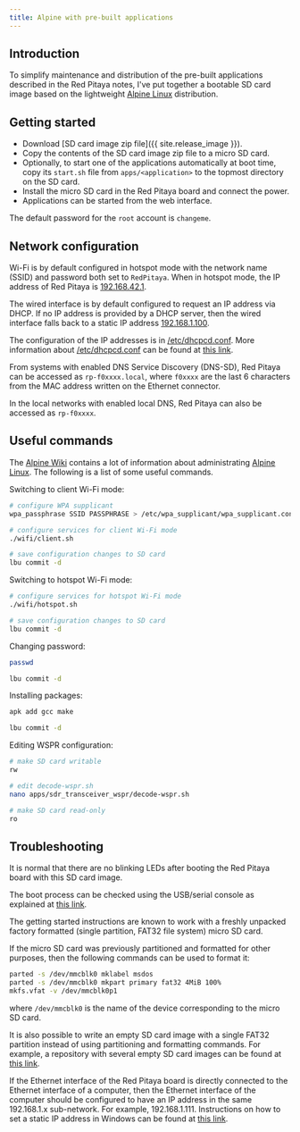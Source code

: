 ```yaml
---
title: Alpine with pre-built applications
---
```


## Introduction

To simplify maintenance and distribution of the pre-built applications described in the Red Pitaya notes, I've put together a bootable SD card image based on the lightweight [Alpine Linux](https://alpinelinux.org) distribution.

## Getting started

 - Download [SD card image zip file]({{ site.release_image }}).
 - Copy the contents of the SD card image zip file to a micro SD card.
 - Optionally, to start one of the applications automatically at boot time, copy its `start.sh` file from `apps/<application>` to the topmost directory on the SD card.
 - Install the micro SD card in the Red Pitaya board and connect the power.
 - Applications can be started from the web interface.

The default password for the `root` account is `changeme`.

## Network configuration

Wi-Fi is by default configured in hotspot mode with the network name (SSID) and password both set to `RedPitaya`. When in hotspot mode, the IP address of Red Pitaya is [192.168.42.1](http://192.168.42.1).

The wired interface is by default configured to request an IP address via DHCP. If no IP address is provided by a DHCP server, then the wired interface falls back to a static IP address [192.168.1.100](http://192.168.1.100).

The configuration of the IP addresses is in [/etc/dhcpcd.conf](https://github.com/pavel-demin/red-pitaya-notes/blob/master/alpine/etc/dhcpcd.conf). More information about [/etc/dhcpcd.conf](https://github.com/pavel-demin/red-pitaya-notes/blob/master/alpine/etc/dhcpcd.conf) can be found at [this link](https://www.mankier.com/5/dhcpcd.conf).

From systems with enabled DNS Service Discovery (DNS-SD), Red Pitaya can be accessed as `rp-f0xxxx.local`, where `f0xxxx` are the last 6 characters from the MAC address written on the Ethernet connector.

In the local networks with enabled local DNS, Red Pitaya can also be accessed as `rp-f0xxxx`.

## Useful commands

The [Alpine Wiki](https://wiki.alpinelinux.org) contains a lot of information about administrating [Alpine Linux](https://alpinelinux.org). The following is a list of some useful commands.

Switching to client Wi-Fi mode:
```bash
# configure WPA supplicant
wpa_passphrase SSID PASSPHRASE > /etc/wpa_supplicant/wpa_supplicant.conf

# configure services for client Wi-Fi mode
./wifi/client.sh

# save configuration changes to SD card
lbu commit -d
```

Switching to hotspot Wi-Fi mode:
```bash
# configure services for hotspot Wi-Fi mode
./wifi/hotspot.sh

# save configuration changes to SD card
lbu commit -d
```

Changing password:
```bash
passwd

lbu commit -d
```

Installing packages:
```bash
apk add gcc make

lbu commit -d
```

Editing WSPR configuration:
```bash
# make SD card writable
rw

# edit decode-wspr.sh
nano apps/sdr_transceiver_wspr/decode-wspr.sh

# make SD card read-only
ro
```

## Troubleshooting

It is normal that there are no blinking LEDs after booting the Red Pitaya board with this SD card image.

The boot process can be checked using the USB/serial console as explained at [this link](https://redpitaya.readthedocs.io/en/latest/developerGuide/software/console/console/console.html).

The getting started instructions are known to work with a freshly unpacked factory formatted (single partition, FAT32 file system) micro SD card.

If the micro SD card was previously partitioned and formatted for other purposes, then the following commands can be used to format it:
```bash
parted -s /dev/mmcblk0 mklabel msdos
parted -s /dev/mmcblk0 mkpart primary fat32 4MiB 100%
mkfs.vfat -v /dev/mmcblk0p1
```
where `/dev/mmcblk0` is the name of the device corresponding to the micro SD card.

It is also possible to write an empty SD card image with a single FAT32 partition instead of using partitioning and formatting commands. For example, a repository with several empty SD card images can be found at [this link](https://github.com/procount/fat32images).

If the Ethernet interface of the Red Pitaya board is directly connected to the Ethernet interface of a computer, then the Ethernet interface of the computer should be configured to have an IP address in the same 192.168.1.x sub-network. For example, 192.168.1.111. Instructions on how to set a static IP address in Windows can be found at [this link](https://kb.netgear.com/27476/How-do-I-set-a-static-IP-address-in-Windows).
